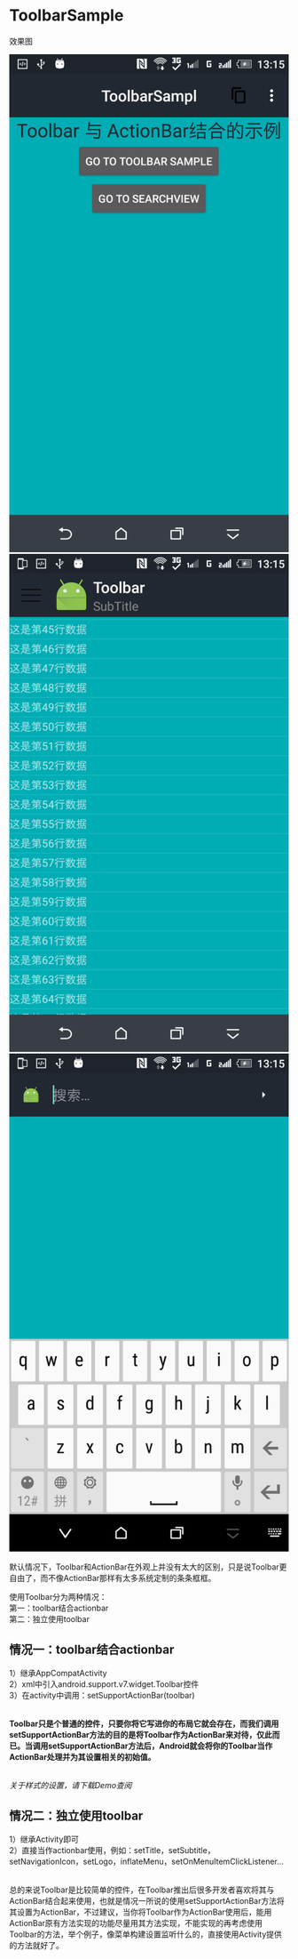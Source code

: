 # ToolbarSample

效果图

![toolbarsample01](https://github.com/LeeeYou/ToolbarSample/blob/master/ToolbarSample/toolbarsample01.png)
![toolbarsample02](https://github.com/LeeeYou/ToolbarSample/blob/master/ToolbarSample/toolbarsample02.png)
![toolbarsample03](https://github.com/LeeeYou/ToolbarSample/blob/master/ToolbarSample/toolbarsample03.png)

默认情况下，Toolbar和ActionBar在外观上并没有太大的区别，只是说Toolbar更自由了，而不像ActionBar那样有太多系统定制的条条框框。

使用Toolbar分为两种情况：<br>
第一：toolbar结合actionbar<br>
第二：独立使用toolbar<br>

<h2>情况一：toolbar结合actionbar</h2>
1）继承AppCompatActivity<br>
2）xml中引入android.support.v7.widget.Toolbar控件<br>
3）在activity中调用：setSupportActionBar(toolbar)<br><br>

**Toolbar只是个普通的控件，只要你将它写进你的布局它就会存在，而我们调用setSupportActionBar方法的目的是将Toolbar作为ActionBar来对待，仅此而已。当调用setSupportActionBar方法后，Android就会将你的Toolbar当作ActionBar处理并为其设置相关的初始值。**<br><br>

*关于样式的设置，请下载Demo查阅*

<h2>情况二：独立使用toolbar</h2>
1）继承Activity即可<br>
2）直接当作actionbar使用，例如：setTitle，setSubtitle，setNavigationIcon，setLogo，inflateMenu，setOnMenuItemClickListener...<br><br>


总的来说Toolbar是比较简单的控件，在Toolbar推出后很多开发者喜欢将其与ActionBar结合起来使用，也就是情况一所说的使用setSupportActionBar方法将其设置为ActionBar，不过建议，当你将Toolbar作为ActionBar使用后，能用ActionBar原有方法实现的功能尽量用其方法实现，不能实现的再考虑使用Toolbar的方法，举个例子，像菜单构建设置监听什么的，直接使用Activity提供的方法就好了。
